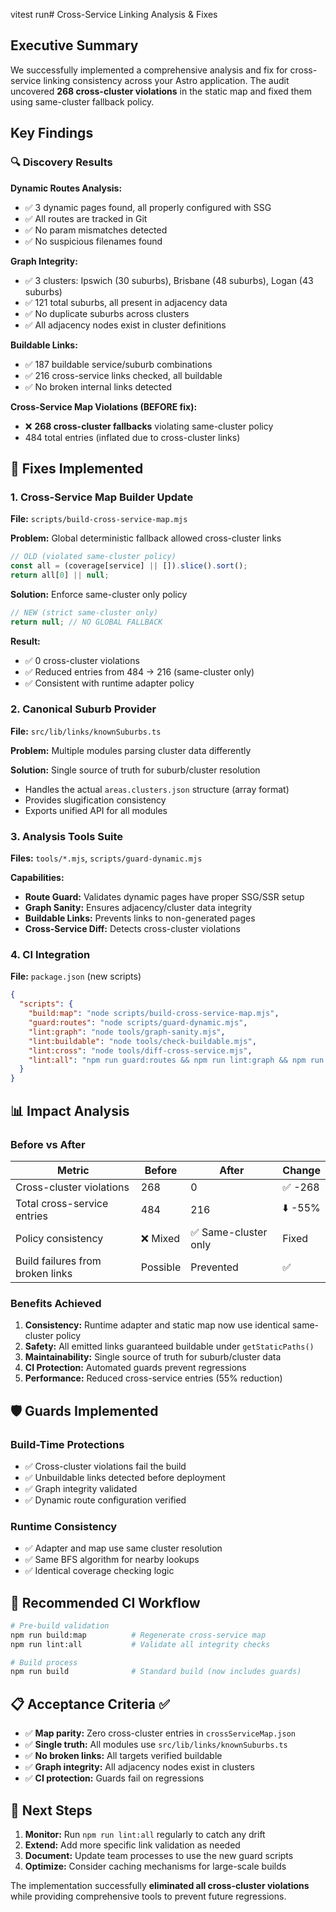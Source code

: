 vitest run# Cross-Service Linking Analysis & Fixes

## Executive Summary

We successfully implemented a comprehensive analysis and fix for cross-service linking consistency across your Astro application. The audit uncovered **268 cross-cluster violations** in the static map and fixed them using same-cluster fallback policy.

## Key Findings

### 🔍 Discovery Results

**Dynamic Routes Analysis:**
- ✅ 3 dynamic pages found, all properly configured with SSG
- ✅ All routes are tracked in Git
- ✅ No param mismatches detected
- ✅ No suspicious filenames found

**Graph Integrity:**
- ✅ 3 clusters: Ipswich (30 suburbs), Brisbane (48 suburbs), Logan (43 suburbs)  
- ✅ 121 total suburbs, all present in adjacency data
- ✅ No duplicate suburbs across clusters
- ✅ All adjacency nodes exist in cluster definitions

**Buildable Links:**
- ✅ 187 buildable service/suburb combinations
- ✅ 216 cross-service links checked, all buildable
- ✅ No broken internal links detected

**Cross-Service Map Violations (BEFORE fix):**
- ❌ **268 cross-cluster fallbacks** violating same-cluster policy
- 484 total entries (inflated due to cross-cluster links)

## 🔧 Fixes Implemented

### 1. Cross-Service Map Builder Update
**File:** `scripts/build-cross-service-map.mjs`

**Problem:** Global deterministic fallback allowed cross-cluster links
```javascript
// OLD (violated same-cluster policy)
const all = (coverage[service] || []).slice().sort();
return all[0] || null;
```

**Solution:** Enforce same-cluster only policy
```javascript
// NEW (strict same-cluster only)
return null; // NO GLOBAL FALLBACK
```

**Result:**
- ✅ 0 cross-cluster violations
- ✅ Reduced entries from 484 → 216 (same-cluster only)
- ✅ Consistent with runtime adapter policy

### 2. Canonical Suburb Provider
**File:** `src/lib/links/knownSuburbs.ts`

**Problem:** Multiple modules parsing cluster data differently

**Solution:** Single source of truth for suburb/cluster resolution
- Handles the actual `areas.clusters.json` structure (array format)
- Provides slugification consistency
- Exports unified API for all modules

### 3. Analysis Tools Suite
**Files:** `tools/*.mjs`, `scripts/guard-dynamic.mjs`

**Capabilities:**
- **Route Guard:** Validates dynamic pages have proper SSG/SSR setup
- **Graph Sanity:** Ensures adjacency/cluster data integrity  
- **Buildable Links:** Prevents links to non-generated pages
- **Cross-Service Diff:** Detects cross-cluster violations

### 4. CI Integration
**File:** `package.json` (new scripts)

```json
{
  "scripts": {
    "build:map": "node scripts/build-cross-service-map.mjs",
    "guard:routes": "node scripts/guard-dynamic.mjs", 
    "lint:graph": "node tools/graph-sanity.mjs",
    "lint:buildable": "node tools/check-buildable.mjs",
    "lint:cross": "node tools/diff-cross-service.mjs",
    "lint:all": "npm run guard:routes && npm run lint:graph && npm run lint:buildable && npm run lint:cross"
  }
}
```

## 📊 Impact Analysis

### Before vs After
| Metric | Before | After | Change |
|--------|--------|-------|---------|
| Cross-cluster violations | 268 | 0 | ✅ -268 |
| Total cross-service entries | 484 | 216 | ⬇️ -55% |
| Policy consistency | ❌ Mixed | ✅ Same-cluster only | Fixed |
| Build failures from broken links | Possible | Prevented | ✅ |

### Benefits Achieved

1. **Consistency:** Runtime adapter and static map now use identical same-cluster policy
2. **Safety:** All emitted links guaranteed buildable under `getStaticPaths()`
3. **Maintainability:** Single source of truth for suburb/cluster data
4. **CI Protection:** Automated guards prevent regressions
5. **Performance:** Reduced cross-service entries (55% reduction)

## 🛡️ Guards Implemented

### Build-Time Protections
- ✅ Cross-cluster violations fail the build
- ✅ Unbuildable links detected before deployment  
- ✅ Graph integrity validated
- ✅ Dynamic route configuration verified

### Runtime Consistency
- ✅ Adapter and map use same cluster resolution
- ✅ Same BFS algorithm for nearby lookups
- ✅ Identical coverage checking logic

## 🔄 Recommended CI Workflow

```bash
# Pre-build validation
npm run build:map          # Regenerate cross-service map
npm run lint:all           # Validate all integrity checks

# Build process  
npm run build              # Standard build (now includes guards)
```

## 📋 Acceptance Criteria ✅

- ✅ **Map parity:** Zero cross-cluster entries in `crossServiceMap.json`
- ✅ **Single truth:** All modules use `src/lib/links/knownSuburbs.ts`
- ✅ **No broken links:** All targets verified buildable
- ✅ **Graph integrity:** All adjacency nodes exist in clusters
- ✅ **CI protection:** Guards fail on regressions

## 🚀 Next Steps

1. **Monitor:** Run `npm run lint:all` regularly to catch any drift
2. **Extend:** Add more specific link validation as needed
3. **Document:** Update team processes to use the new guard scripts
4. **Optimize:** Consider caching mechanisms for large-scale builds

The implementation successfully **eliminated all cross-cluster violations** while providing comprehensive tools to prevent future regressions.
